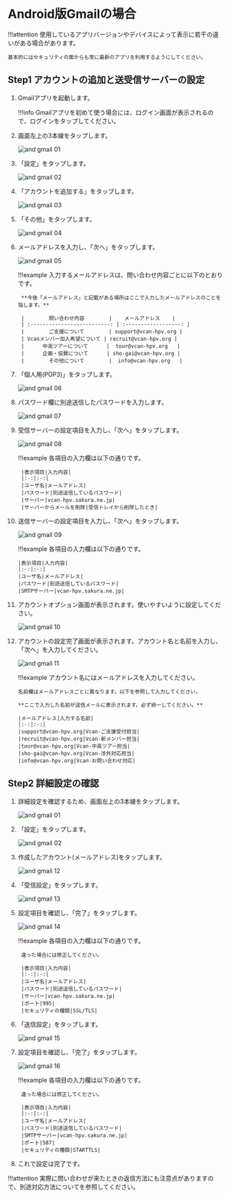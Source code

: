 # Android版Gmailの場合

!!!attention
    使用しているアプリバージョンやデバイスによって表示に若干の違いがある場合があります。

    基本的にはセキュリティの面からも常に最新のアプリを利用するようにしてください。

## Step1 アカウントの追加と送受信サーバーの設定

1. Gmailアプリを起動します。

    !!!info
        Gmailアプリを初めて使う場合には、ログイン画面が表示されるので、ログインをタップしてください。

2. 画面左上の3本線をタップします。

    ![and gmail 01](../../img/and_gmail_01.webp)

3. 「設定」をタップします。

    ![and gmail 02](../../img/and_gmail_02.webp)

4. 「アカウントを追加する」をタップします。

    ![and gmail 03](../../img/and_gmail_03.webp)

5. 「その他」をタップします。

    ![and gmail 04](../../img/and_gmail_04.webp)

6. メールアドレスを入力し、「次へ」をタップします。

    ![and gmail 05](../../img/and_gmail_05.webp)

    !!!example
        入力するメールアドレスは、問い合わせ内容ごとに以下のとおりです。

        **今後「メールアドレス」と記載がある場所はここで入力したメールアドレスのことを指します。**

        |        問い合わせ内容        |    メールアドレス    |
        | :--------------------------: | :------------------: |
        |        ご支援について        | support@vcan-hpv.org |
        | Vcanメンバー加入希望について | recruit@vcan-hpv.org |
        |      中高ツアーについて      |  tour@vcan-hpv.org   |
        |      企画・協賛について      | sho-gai@vcan-hpv.org |
        |        その他について        |  info@vcan-hpv.org   |

7. 「個人用(POP3)」をタップします。

    ![and gmail 06](../../img/and_gmail_06.webp)

8. パスワード欄に別途送信したパスワードを入力します。

    ![and gmail 07](../../img/and_gmail_07.webp)

9. 受信サーバーの設定項目を入力し、「次へ」をタップします。

    ![and gmail 08](../../img/and_gmail_08.webp)

    !!!example
        各項目の入力欄は以下の通りです。

        |表示項目|入力内容|
        |:-:|:-:|
        |ユーザ名|メールアドレス|
        |パスワード|別途送信しているパスワード|
        |サーバー|vcan-hpv.sakura.ne.jp|
        |サーバーからメールを削除|受信トレイから削除したとき|

10. 送信サーバーの設定項目を入力し、「次へ」をタップします。

    ![and gmail 09](../../img/and_gmail_09.webp)

    !!!example
        各項目の入力欄は以下の通りです。

        |表示項目|入力内容|
        |:-:|:-:|
        |ユーザ名|メールアドレス|
        |パスワード|別途送信しているパスワード|
        |SMTPサーバー|vcan-hpv.sakura.ne.jp|

11. アカウントオプション画面が表示されます。使いやすいように設定してください。

    ![and gmail 10](../../img/and_gmail_10.webp)

12. アカウントの設定完了画面が表示されます。アカウント名と名前を入力し、「次へ」を入力してください。

    ![and gmail 11](../../img/and_gmail_11.webp)

    !!!example
        アカウント名にはメールアドレスを入力してください。

        名前欄はメールアドレスごとに異なります。以下を参照して入力してください。

        **ここで入力した名前が送信メールに表示されます。必ず統一してください。**

        |メールアドレス|入力する名前|
        |:-:|:-:|
        |support@vcan-hpv.org|Vcan-ご支援受付担当|
        |recruit@vcan-hpv.org|Vcan-新メンバー担当|
        |tour@vcan-hpv.org|Vcan-中高ツアー担当|
        |sho-gai@vcan-hpv.org|Vcan-渉外対応担当|
        |info@vcan-hpv.org|Vcan-お問い合わせ対応|

## Step2 詳細設定の確認

1. 詳細設定を確認するため、画面左上の3本線をタップします。

    ![and gmail 01](../../img/and_gmail_01.webp)

2. 「設定」をタップします。

    ![and gmail 02](../../img/and_gmail_02.webp)

3. 作成したアカウント(メールアドレス)をタップします。

    ![and gmail 12](../../img/and_gmail_12.webp)

4. 「受信設定」をタップします。

    ![and gmail 13](../../img/and_gmail_13.webp)

5. 設定項目を確認し、「完了」をタップします。

    ![and gmail 14](../../img/and_gmail_14.webp)

    !!!example
        各項目の入力欄は以下の通りです。

        違った場合には修正してください。

        |表示項目|入力内容|
        |:-:|:-:|
        |ユーザ名|メールアドレス|
        |パスワード|別途送信しているパスワード|
        |サーバー|vcan-hpv.sakura.ne.jp|
        |ポート|995|
        |セキュリティの種類|SSL/TLS|

6. 「送信設定」をタップします。

    ![and gmail 15](../../img/and_gmail_15.webp)

7. 設定項目を確認し、「完了」をタップします。

    ![and gmail 16](../../img/and_gmail_16.webp)

    !!!example
        各項目の入力欄は以下の通りです。

        違った場合には修正してください。

        |表示項目|入力内容|
        |:-:|:-:|
        |ユーザ名|メールアドレス|
        |パスワード|別途送信しているパスワード|
        |SMTPサーバー|vcan-hpv.sakura.ne.jp|
        |ポート|587|
        |セキュリティの種類|STARTTLS|

8. これで設定は完了です。

!!!attention
    実際に問い合わせが来たときの返信方法にも注意点がありますので、別途対応方法についてを参照してください。
